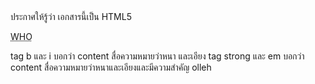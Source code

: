 <!DOCTYPE html> ประกาศให้รู้ว่า เอกสารนี้เป็น HTML5
<p><abbr title="World Health Organization">WHO</abbr></p>
tag b และ i บอกว่า content สื่อความหมายว่าหนา และเอียง 
tag strong และ em บอกว่า content สื่อความหมายว่าหนาและเอียงและมีความสำคัญ 
<bdo dir="rtl">hello</bdo> 